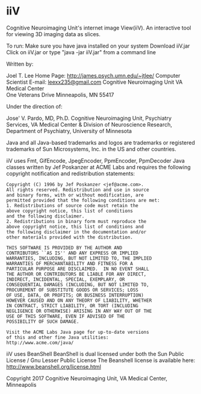 # iiV
Cognitive Neuroimaging Unit's internet image View(iiV). An interactive tool for viewing 3D imaging data as slices.

To run:
  Make sure you have java installed on your system
  Download iiV.jar
  Click on iiV.jar or type "java -jar iiV.jar" from a command line

Written by:

Joel T. Lee                Home Page:  http://james.psych.umn.edu/~jtlee/
Computer Scientist         E-mail:     leexx235@gmail.com
Cognitive Neuroimaging Unit
VA Medical Center         
One Veterans Drive
Minneapolis, MN 55417

Under the direction of:

Jose' V. Pardo, MD, Ph.D.
Cognitive Neuroimaging Unit, Psychiatry Services, VA Medical Center
& Division of Neuroscience Research, Department of Psychiatry,
University of Minnesota


Java and all Java-based trademarks and logos are trademarks or
registered trademarks of Sun Microsystems, Inc. in the US and
other countries.

iiV uses Fmt, GifEncode, JpegEncoder, PpmEncoder,
PpmDecoder Java classes written by Jef Poskanzer at ACME Labs
and requires the following copyright notification and
redistribution statements:

	Copyright (C) 1996 by Jef Poskanzer <jef@acme.com>.
	All rights reserved. Redistribution and use in source
	and binary forms, with or without modification, are
	permitted provided that the following conditions are met:
	1. Redistributions of source code must retain the
	above copyright notice, this list of conditions
	and the following disclaimer.
	2. Redistributions in binary form must reproduce the
	above copyright notice, this list of conditions and
	the following disclaimer in the documentation and/or
	other materials provided with the distribution.

	THIS SOFTWARE IS PROVIDED BY THE AUTHOR AND
	CONTRIBUTORS ``AS IS'' AND ANY EXPRESS OR IMPLIED
	WARRANTIES, INCLUDING, BUT NOT LIMITED TO, THE IMPLIED
	WARRANTIES OF MERCHANTABILITY AND FITNESS FOR A
	PARTICULAR PURPOSE ARE DISCLAIMED.  IN NO EVENT SHALL
	THE AUTHOR OR CONTRIBUTORS BE LIABLE FOR ANY DIRECT,
	INDIRECT, INCIDENTAL, SPECIAL, EXEMPLARY, OR
	CONSEQUENTIAL DAMAGES (INCLUDING, BUT NOT LIMITED TO,
	PROCUREMENT OF SUBSTITUTE GOODS OR SERVICES; LOSS
	OF USE, DATA, OR PROFITS; OR BUSINESS INTERRUPTION)
	HOWEVER CAUSED AND ON ANY THEORY OF LIABILITY, WHETHER
	IN CONTRACT, STRICT LIABILITY, OR TORT (INCLUDING
	NEGLIGENCE OR OTHERWISE) ARISING IN ANY WAY OUT OF THE
	USE OF THIS SOFTWARE, EVEN IF ADVISED OF THE
	POSSIBILITY OF SUCH DAMAGE.

	Visit the ACME Labs Java page for up-to-date versions
	of this and other fine Java utilities:
	http://www.acme.com/java/

iiV uses BeanShell
        BeanShell is dual licensed under both the Sun Public License / Gnu Lesser Public License
        The Beanshell license is available here: http://www.beanshell.org/license.html


Copyright 2017 Cognitive Neuroimaging Unit, VA Medical Center, Minneapolis

